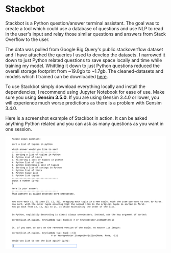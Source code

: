 # Stackbot

Stackbot is a Python question/answer terminal assistant. The goal was to create a tool which could use a database of questions and use NLP to read in the user's input and relay those similar questions and answers from Stack Overflow to the user. 

The data was pulled from Google Big Query's public stackoverflow dataset and I have attached the queries I used to develop the datasets. I narrowed it down to just Python related questions to save space locally and time while training my model. Whittling it down to just Python questions reduced the overall storage footprint from ~19.0gb to ~1.7gb. The cleaned-datasets and models which I trained can be downloaded [here](https://drive.google.com/open?id=19JJ7XgkrGoFU80n0zLHwv-VOKniZJhFY).

To use Stackbot simply download everything locally and install the dependencies; I recommend using Jupyter Notebook for ease of use. Make sure you using **Gensim 3.5.0**. If you are using Gensim 3.4.0 or lower, you will experience much worse predictions as there is a problem with Gensim 3.4.0. 


Here is a screenshot example of Stackbot in action. It can be asked anything Python related and you can ask as many questions as you want in one session. 

![alt-text-1](Images/tuple_sorting.png "Tuple Sorting")
